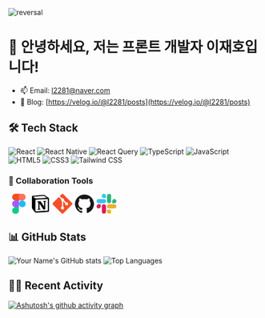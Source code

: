 ![reversal](https://capsule-render.vercel.app/api?type=rect&text=Front-Developer&fontAlign=30&fontSize=40&desc=Jaeho%20Lee&descAlign=60&descAlignY=50&descSize=30&theme=radical)

# 👋 안녕하세요, 저는 프론트 개발자 **이재호**입니다!
- 📫 Email: [l2281@naver.com](mailto:l2281@naver.com)
- 📝 Blog: [https://velog.io/@l2281/posts](https://velog.io/@l2281/posts)

## 🛠 Tech Stack
![React](https://img.shields.io/badge/-React-61DAFB?style=flat-square&logo=React&logoColor=white)
![React Native](https://img.shields.io/badge/-React%20Native-35495E?style=flat-square&logo=React&logoColor=white) 
![React Query](https://img.shields.io/badge/-React%20Query-FF4154?style=flat-square&logo=ReactQuery&logoColor=white)
![TypeScript](https://img.shields.io/badge/-TypeScript-007ACC?style=flat-square&logo=TypeScript&logoColor=white)
![JavaScript](https://img.shields.io/badge/-JavaScript-F7DF1E?style=flat-square&logo=JavaScript&logoColor=black)
![HTML5](https://img.shields.io/badge/-HTML5-E34F26?style=flat-square&logo=HTML5&logoColor=white)
![CSS3](https://img.shields.io/badge/-CSS3-1572B6?style=flat-square&logo=CSS3&logoColor=white)
![Tailwind CSS](https://img.shields.io/badge/-Tailwind%20CSS-38B2AC?style=flat-square&logo=TailwindCSS&logoColor=white)

### 🤝 Collaboration Tools
<p align="left">
  <img src="https://raw.githubusercontent.com/devicons/devicon/master/icons/figma/figma-original.svg" alt="Figma" width="40" height="40"/>
  <img src="https://raw.githubusercontent.com/devicons/devicon/master/icons/notion/notion-original.svg" alt="Notion" width="40" height="40"/>
  <img src="https://raw.githubusercontent.com/devicons/devicon/master/icons/git/git-original.svg" alt="Git" width="40" height="40"/>
  <img src="https://raw.githubusercontent.com/devicons/devicon/master/icons/github/github-original.svg" alt="Github" width="40" height="40"/>
  <img src="https://raw.githubusercontent.com/devicons/devicon/master/icons/slack/slack-original.svg" alt="Slack" width="40" height="40"/>
  
</p>

## 📊 GitHub Stats
![Your Name's GitHub stats](https://github-readme-stats.vercel.app/api?username=jaeho9&show_icons=true&theme=radical)
![Top Languages](https://github-readme-stats.vercel.app/api/top-langs/?username=jaeho9&layout=compact&theme=radical)

## 🏃‍♂️ Recent Activity
[![Ashutosh's github activity graph](https://github-readme-activity-graph.vercel.app/graph?username=jaeho9&theme=dracula)](https://github.com/ashutosh00710/github-readme-activity-graph)
